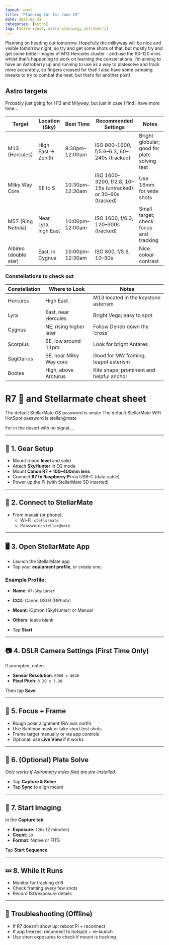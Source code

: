 ```yaml
---
layout: post
title: "Planning for 1st June 25"
date: 2025-05-31
categories: [Astro]
tag: [astro-ideas, astro-planning, astroberry]
---
```


Planning on heading out tomorrow.  Hopefully the milkyway will be nice and visible tomorrow night, so try and get some shots of that, but mostly try and get some better images of M13 Hercules cluster - and use the 90-120 mins whilst that’s happening to work on learning the constellations.  I’m aiming to have an Astroberry up and running to use as a way to platesolve and track more accurately, so fingers crossed for that!  I also have some camping tweaks to try to combat the heat, but that’s for another post!

## Astro targets ##
Probably just going for H13 and Milyway, but just in case I find i have more time...

<div class="table-wrapper">
  <table class="responsive-table">
    <thead>
      <tr>
        <th>Target</th>
        <th>Location (Sky)</th>
        <th>Best Time</th>
        <th>Recommended Settings</th>
        <th>Notes</th>
      </tr>
    </thead>
    <tbody>
      <tr>
        <td data-label="Target">M13 (Hercules)</td>
        <td data-label="Location (Sky)">High East → Zenith</td>
        <td data-label="Best Time">9:30pm–12:00am</td>
        <td data-label="Recommended Settings">ISO 800–1600, f/5.6–6.3, 60–240s (tracked)</td>
        <td data-label="Notes">Bright globular; good for plate solving test</td>
      </tr>
      <tr>
        <td data-label="Target">Milky Way Core</td>
        <td data-label="Location (Sky)">SE to S</td>
        <td data-label="Best Time">10:30pm–12:30am</td>
        <td data-label="Recommended Settings">ISO 1600–3200, f/2.8, 10–15s (untracked) or 30–60s (tracked)</td>
        <td data-label="Notes">Use 16mm for wide shots</td>
      </tr>
      <tr>
        <td data-label="Target">M57 (Ring Nebula)</td>
        <td data-label="Location (Sky)">Near Lyra, high East</td>
        <td data-label="Best Time">10:00pm–12:00am</td>
        <td data-label="Recommended Settings">ISO 1600, f/6.3, 120–300s (tracked)</td>
        <td data-label="Notes">Small target; check focus and tracking</td>
      </tr>
      <tr>
        <td data-label="Target">Albireo (double star)</td>
        <td data-label="Location (Sky)">East, in Cygnus</td>
        <td data-label="Best Time">10:00pm–12:30am</td>
        <td data-label="Recommended Settings">ISO 800, f/5.6, 10–30s</td>
        <td data-label="Notes">Nice colour contrast</td>
      </tr>
    </tbody>
  </table>
</div>

### Constellations to check out ###

<div class="table-wrapper">
  <table class="responsive-table">
    <thead>
      <tr>
        <th>Constellation</th>
        <th>Where to Look</th>
        <th>Notes</th>
      </tr>
    </thead>
    <tbody>
      <tr>
        <td data-label="Constellation">Hercules</td>
        <td data-label="Where to Look">High East</td>
        <td data-label="Notes">M13 located in the keystone asterism</td>
      </tr>
      <tr>
        <td data-label="Constellation">Lyra</td>
        <td data-label="Where to Look">East, near Hercules</td>
        <td data-label="Notes">Bright Vega; easy to spot</td>
      </tr>
      <tr>
        <td data-label="Constellation">Cygnus</td>
        <td data-label="Where to Look">NE, rising higher later</td>
        <td data-label="Notes">Follow Deneb down the ‘cross’</td>
      </tr>
      <tr>
        <td data-label="Constellation">Scorpius</td>
        <td data-label="Where to Look">SE, low around 11pm</td>
        <td data-label="Notes">Look for bright Antares</td>
      </tr>
      <tr>
        <td data-label="Constellation">Sagittarius</td>
        <td data-label="Where to Look">SE, near Milky Way core</td>
        <td data-label="Notes">Good for MW framing; teapot asterism</td>
      </tr>
      <tr>
        <td data-label="Constellation">Boötes</td>
        <td data-label="Where to Look">High, above Arcturus</td>
        <td data-label="Notes">Kite shape; prominent and helpful anchor</td>
      </tr>
    </tbody>
  </table>
</div>


# R7 📸  and Stellarmate cheat sheet #

The default StellarMate OS password is smate
The default StellarMate WiFi HotSpot password is stellar@mate


For in the desert with no signal....

---

## 🔌 1. Gear Setup

- Mount tripod **level** and solid
- Attach **SkyHunter** in EQ mode
- Mount **Canon R7 + 100–400mm lens**
- Connect **R7 to Raspberry Pi** via USB-C (data cable)
- Power up the Pi (with StellarMate SD inserted)

---

## 📶 2. Connect to StellarMate

- From macair (or phone):
  - Wi-Fi: `stellarmate`
  - Password: `stellar@mate`

---

## 🖥️ 3. Open StellarMate App

- Launch the StellarMate app
- Tap your **equipment profile**, or create one:

### Example Profile:
- **Name**: `R7-SkyHunter`
- **CCD**: Canon DSLR (GPhoto)
- **Mount**: iOptron (SkyHunter) or Manual
- **Others**: leave blank

- Tap **Start**

---

## 📷 4. DSLR Camera Settings (First Time Only)

If prompted, enter:

- **Sensor Resolution**: `6960 x 4640`
- **Pixel Pitch**: `3.20 x 3.20`

Then tap **Save**

---

## 🔭 5. Focus + Frame

- Rough polar alignment (RA axis north)
- Use Bahtinov mask or take short test shots
- Frame target manually or via app controls
- Optional: use **Live View** if it works

---

## 📐 6. (Optional) Plate Solve

*Only works if Astrometry index files are pre-installed.*

- Tap **Capture & Solve**
- Tap **Sync** to align mount

---

## 📸 7. Start Imaging

In the **Capture tab**:

- **Exposure**: `120s` (2 minutes)
- **Count**: `30`
- **Format**: Native or FITS

Tap **Start Sequence**

---

## 💤 8. While It Runs

- Monitor for tracking drift
- Check framing every few shots
- Record ISO/exposure details

---

## 🧯 Troubleshooting (Offline)

- If R7 doesn’t show up: reboot Pi + reconnect
- If app freezes: reconnect to hotspot + re-launch
- Use short exposures to check if mount is tracking

